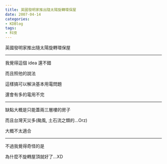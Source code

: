 ```yaml
---
title: 英國發明家推出隨太陽旋轉環保屋
date: 2007-04-14
categories:
- KDBlog
tags:
- 科技
---
```

<alink src="data/2007/04/10_1.xml" />



英國發明家推出隨太陽旋轉環保屋

---

我覺得這個 idea 還不錯

而且照他的說法

這樣搞可以解決基本用電問題

還會有多的電用不完

---

缺點大概是只能蓋兩三層樓的房子

而且台灣天災多(颱風, 土石流之類的...Orz)

大概不太適合

---

不過我覺得奇怪的是

為什麼不旋轉屋頂就好了...XD

